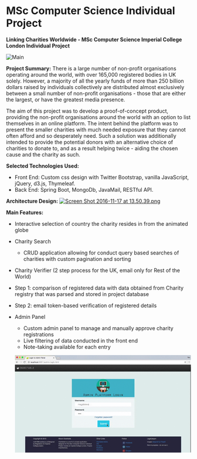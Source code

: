 # MSc Computer Science Individual Project

**Linking Charities Worldwide - MSc Computer Science Imperial College London Individual Project**

![Main](https://github.com/magdalenek/masters-project/raw/master/Linking-Charities-WorldWide/housekeeping/view/main.gif)


**Project Summary:** There is a large number of non-profit organisations operating around the world, with over 165,000 registered bodies in UK solely. However, a majority of all the yearly funds of more than 250 billion dollars raised by individuals collectively are distributed almost exclusively between a small number of non-profit organisations - those that are either the largest, or have the greatest media presence. 

The aim of this project was to develop a proof-of-concept product, providing the non-profit organisations around the world with an option to list themselves in an online platform. The intent behind the platform was to present the smaller charities with much needed exposure that they cannot often afford and so desperately need. Such a solution was additionally intended to provide the potential donors with an alternative choice of charities to donate to, and as a result helping twice - aiding the chosen cause and the charity as such.


**Selected Technologies Used:**
+ Front End: Custom css design with Twitter Bootstrap, vanilla JavaScript, jQuery, d3.js, Thymeleaf.
+ Back End: Spring Boot, MongoDb, JavaMail, RESTful API.


**Architecture Design:**
[![Screen Shot 2016-11-17 at 13.50.39.png](https://s21.postimg.org/3qnqw84p3/Screen_Shot_2016_11_17_at_13_50_39.png)](https://postimg.org/image/4g6j8l58j/)


**Main Features:**
- Interactive selection of country the charity resides in from the animated globe
- Charity Search
  - CRUD application allowing for conduct query based searches of charities with custom pagination and sorting 
-  Charity Verifier (2 step process for the UK, email only for Rest of the World)
 - Step 1: comparison of registered data with data obtained from Charity registry that was parsed and stored in project database
 - Step 2: email token-based verification of registered details
- Admin Panel
  -	Custom admin panel to manage and manually approve charity registrations
  -	Live filtering of data conducted in the front end
  -	Note-taking available for each entry
  
  ![Admin](https://github.com/magdalenek/masters-project/raw/master/Linking-Charities-WorldWide/housekeeping/view/admin.gif)
